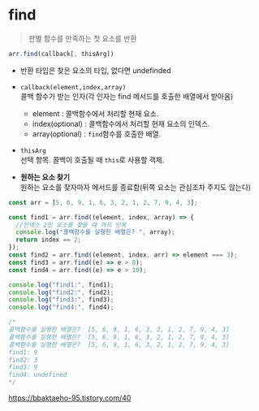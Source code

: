 # find

> 판별 함수를 만족하는 첫 요소를 반환

```js
arr.find(callback[, thisArg])
```

- 반환 타입은 찾은 요소의 타입, 없다면 undefinded
- `callback(element,index,array)`<br />
  콜백 함수가 받는 인자(각 인자는 find 메서드를 호출한 배열에서 받아옴)
  - element : 콜백함수에서 처리할 현재 요소.
  - index(optional) : 콜백함수에서 처리할 현재 요소의 인덱스.
  - array(optional) : `find`함수를 호출한 배열.
- `thisArg`<br />
  선택 항목. 콜백이 호출될 때 `this`로 사용할 객체.

- **원하는 요소 찾기**<br />
  원하는 요소를 찾자마자 메서드를 종료함(뒤쪽 요소는 관심조차 주지도 않는다)

```js
const arr = [5, 6, 9, 1, 6, 3, 2, 1, 2, 7, 9, 4, 3];

const find1 = arr.find((element, index, array) => {
  //인덱스 2인 요소를 찾을 때 까지 반복
  console.log("콜백함수를 실행한 배열은? ", array);
  return index == 2;
});
const find2 = arr.find((element, index, arr) => element === 3);
const find3 = arr.find((e) => e > 8);
const find4 = arr.find((e) => e > 10);

console.log("find1:", find1);
console.log("find2:", find2);
console.log("find3:", find3);
console.log("find4:", find4);
```

```js
/*
콜백함수를 실행한 배열은?  [5, 6, 9, 1, 6, 3, 2, 1, 2, 7, 9, 4, 3]
콜백함수를 실행한 배열은?  [5, 6, 9, 1, 6, 3, 2, 1, 2, 7, 9, 4, 3]
콜백함수를 실행한 배열은?  [5, 6, 9, 1, 6, 3, 2, 1, 2, 7, 9, 4, 3]
find1: 9
find2: 3
find3: 9
find4: undefined
*/
```

https://bbaktaeho-95.tistory.com/40
